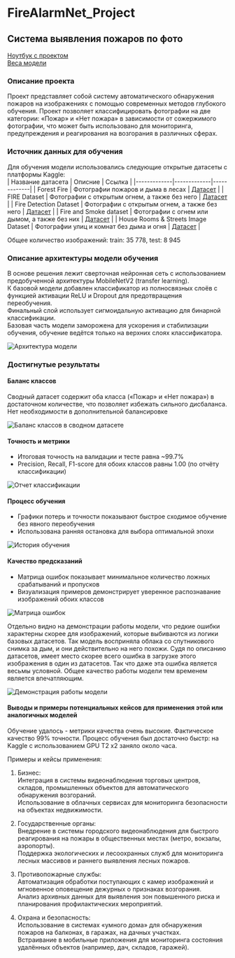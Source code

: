 # FireAlarmNet_Project
## Система выявления пожаров по фото

[Ноутбук с проектом](ds-final-rpoject-detection.ipynb)   
[Веса модели](fire_detector.weights.h5)   
  
### Описание проекта
Проект представляет собой систему автоматического обнаружения пожаров на изображениях с помощью современных методов глубокого обучения. Проект позволяет классифицировать фотографии на две категории: «Пожар» и «Нет пожара» в зависимости от сожержимого фотографии, что может быть использовано для мониторинга, предупреждения и реагирования на возгорания в различных сферах.  

### Источник данных для обучения
Для обучения модели использовались следующие открытые датасеты с платформы Kaggle:  
| Название датасета | Описние | Ссылка |
|-------------|-------------|-------------|
| Forest Fire | Фотографии пожаров и дыма в лесах | [Датасет](https://www.kaggle.com/datasets/kutaykutlu/forest-fire?select=train_fire) |
| FIRE Dataset | Фотографии с открытым огнем, а также без него | [Датасет](https://www.kaggle.com/datasets/phylake1337/fire-dataset) |
| Fire Detection Dataset | Фотографии с открытым огнем, а также без него | [Датасет](https://www.kaggle.com/datasets/atulyakumar98/test-dataset) |
| Fire and Smoke dataset | Фотографии с огнем или дымом, а также без них | [Датасет](https://www.kaggle.com/datasets/ashutosh69/fire-and-smoke-dataset) |
| House Rooms & Streets Image Dataset | Фотографии улиц и комнат без дыма и огня | [Датасет](https://www.kaggle.com/datasets/mikhailma/house-rooms-streets-image-dataset) |  

Общее количество изображений: train: 35 778, test: 8 945

### Описание архитектуры модели обучения  
В основе решения лежит сверточная нейронная сеть с использованием предобученной архитектуры MobileNetV2 (transfer learning).  
К базовой модели добавлен классификатор из полносвязных слоёв с функцией активации ReLU и Dropout для предотвращения переобучения.  
Финальный слой использует сигмоидальную активацию для бинарной классификации.  
Базовая часть модели заморожена для ускорения и стабилизации обучения, обучение ведётся только на верхних слоях классификатора.  

![Архитектура модели](images/model_summary.png)  

### Достигнутые результаты  

#### Баланс классов
Сводный датасет содержит оба класса («Пожар» и «Нет пожара») в достаточном количестве, что позволяет избежать сильного дисбаланса. Нет необходимости в дополнительной балансировке 

![Баланс классов в сводном датасете](images/classes.png)  

#### Точность и метрики  
- Итоговая точность на валидации и тесте равна ~99.7%
- Precision, Recall, F1-score для обоих классов равны 1.00 (по отчёту классификации)

![Отчет классификации](images/report.png)   
  
#### Процесс обучения  
- Графики потерь и точности показывают быстрое сходимое обучение без явного переобучения
- Использована ранняя остановка для выбора оптимальной эпохи

![История обучения](images/history.png)   

  
#### Качество предсказаний  
- Матрица ошибок показывает минимальное количество ложных срабатываний и пропусков
- Визуализация примеров демонстрирует уверенное распознавание изображений обоих классов  
  
![Матрица ошибок](images/confusion_matrix.png)   

Отдельно видно на демонстрации работы модели, что редкие ошибки характерны скорее для изображений, которые выбиваются из логики базовых датасетов. Так модель восприняла облака со спутникового снимка за дым, и они действительно на него похожи. Судя по описанию датасетов, имеет место скорее всего ошибка в загрузке этого изображения в один из датасетов. Так что даже эта ошибка является весьмы условной. Общее качество работы модели тем временем является впечатляющим.  

![Демонстрация работы модели](images/error.png)   

#### Выводы и примеры потенциальных кейсов для применения этой или аналогичных моделей 
Обучение удалось - метрики качества очень высокие. Фактическое качество 99% точности. Процесс обучения был достаточно быстр: на Kaggle с использованием GPU T2 x2 заняло около часа.  

Примеры и кейсы применения:
1. Бизнес:  
Интеграция в системы видеонаблюдения торговых центров, складов, промышленных объектов для автоматического обнаружения возгораний.  
Использование в облачных сервисах для мониторинга безопасности на объектах недвижимости.
  
2. Государственные органы:  
Внедрение в системы городского видеонаблюдения для быстрого реагирования на пожары в общественных местах (метро, вокзалы, аэропорты).  
Поддержка экологических и лесоохранных служб для мониторинга лесных массивов и раннего выявления лесных пожаров.  
  
3. Противопожарные службы:  
Автоматизация обработки поступающих с камер изображений и мгновенное оповещение дежурных о признаках возгорания.  
Анализ архивных данных для выявления зон повышенного риска и планирования профилактических мероприятий.  
  
4. Охрана и безопасность:  
Использование в системах «умного дома» для обнаружения пожаров на балконах, в гаражах, на дачных участках.  
Встраивание в мобильные приложения для мониторинга состояния удалённых объектов (например, дач, складов, гаражей).

